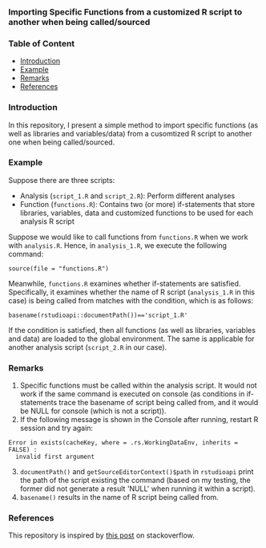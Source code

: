 ### Importing Specific Functions from a customized R script to another when being called/sourced

### Table of Content
- [Introduction](https://github.com/fendit/import-specific-customized-functions#introduction)
- [Example](https://github.com/fendit/import-specific-customized-functions#example)
- [Remarks](https://github.com/fendit/import-specific-customized-functions#remarks)
- [References](https://github.com/fendit/import-specific-customized-functions#references)

### Introduction
In this repository, I present a simple method to import specific functions (as well as libraries and variables/data) from a cusomtized R script to another one when being called/sourced.

### Example
Suppose there are three scripts:
- Analysis (```script_1.R``` and ```script_2.R```): Perform different analyses
- Function (```functions.R```): Contains two (or more) if-statements that store libraries, variables, data and customized functions to be used for each analysis R script

Suppose we would like to call functions from ```functions.R``` when we work with ```analysis.R```. Hence, in ```analysis_1.R```, we execute the following command:

```
source(file = "functions.R")
```

Meanwhile, ```functions.R``` examines whether if-statements are satisfied. Specifically, it examines whether the name of R script (```analysis_1.R``` in this case) is being called from matches with the condition, which is as follows:

```
basename(rstudioapi::documentPath())=='script_1.R'
```
If the condition is satisfied, then all functions (as well as libraries, variables and data) are loaded to the global environment. The same is applicable for another analysis script (```script_2.R``` in our case).

### Remarks
1. Specific functions must be called within the analysis script. It would not work if the same command is executed on console (as conditions in if-statements trace the basename of script being called from, and it would be NULL for console (which is not a script)).
2. If the following message is shown in the Console after running, restart R session and try again:
```
Error in exists(cacheKey, where = .rs.WorkingDataEnv, inherits = FALSE) : 
  invalid first argument
```
3. ```documentPath()``` and ```getSourceEditorContext()$path``` in ```rstudioapi``` print the path of the script existing the command (based on my testing, the former did not generate a result 'NULL' when running it within a script).
4. ```basename()``` results in the name of R script being called from.

### References
This repository is inspired by [this post](https://stackoverflow.com/questions/74808768/how-to-find-the-name-of-script-that-is-currently-running-in-r) on stackoverflow.
